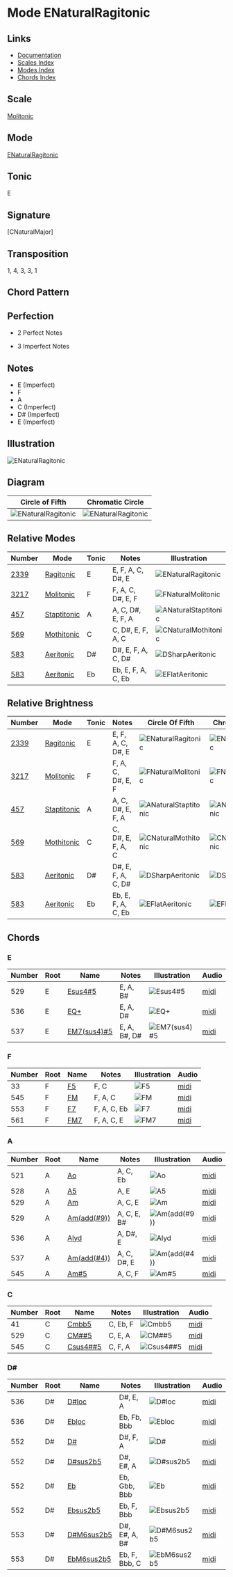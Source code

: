 # Mode ENaturalRagitonic

## Links

- [Documentation](README.md)
- [Scales Index](Scales.md)
- [Modes Index](Modes.md)
- [Chords Index](Chords.md)

## Scale

[Molitonic](ScaleMolitonic.md)

## Mode

[ENaturalRagitonic](ModeENaturalRagitonic.md)

## Tonic

E

## Signature

[CNaturalMajor]

## Transposition

1, 4, 3, 3, 1

## Chord Pattern



## Perfection

 - 2 Perfect Notes

 - 3 Imperfect Notes

## Notes

- E (Imperfect)
- F
- A
- C (Imperfect)
- D# (Imperfect)
- E (Imperfect)

## Illustration

![ENaturalRagitonic](ModeENaturalRagitonic.png)

## Diagram

| Circle of Fifth | Chromatic Circle |
|-----------------|------------------|
| ![ENaturalRagitonic](CircleOfFifthModeENaturalRagitonic.png) | ![ENaturalRagitonic](ChromaticCircleModeENaturalRagitonic.png) |
## Relative Modes

| Number | Mode | Tonic | Notes | Illustration |
|--------|------|-------|-------|--------------|
| [2339](https://ianring.com/musictheory/scales/2339) | [Ragitonic](ModeRagitonic.md) | E | E, F, A, C, D#, E | ![ENaturalRagitonic](ModeENaturalRagitonic.png) |
| [3217](https://ianring.com/musictheory/scales/3217) | [Molitonic](ModeMolitonic.md) | F | F, A, C, D#, E, F | ![FNaturalMolitonic](ModeFNaturalMolitonic.png) |
| [457](https://ianring.com/musictheory/scales/457) | [Staptitonic](ModeStaptitonic.md) | A | A, C, D#, E, F, A | ![ANaturalStaptitonic](ModeANaturalStaptitonic.png) |
| [569](https://ianring.com/musictheory/scales/569) | [Mothitonic](ModeMothitonic.md) | C | C, D#, E, F, A, C | ![CNaturalMothitonic](ModeCNaturalMothitonic.png) |
| [583](https://ianring.com/musictheory/scales/583) | [Aeritonic](ModeAeritonic.md) | D# | D#, E, F, A, C, D# | ![DSharpAeritonic](ModeDSharpAeritonic.png) |
| [583](https://ianring.com/musictheory/scales/583) | [Aeritonic](ModeAeritonic.md) | Eb | Eb, E, F, A, C, Eb | ![EFlatAeritonic](ModeEFlatAeritonic.png) |
## Relative Brightness

| Number | Mode | Tonic | Notes | Circle Of Fifth | Chromatic Circle |
|--------|------|-------|-------|-----------------|------------------|
| [2339](https://ianring.com/musictheory/scales/2339) | [Ragitonic](ModeRagitonic.md) | E | E, F, A, C, D#, E | ![ENaturalRagitonic](CircleOfFifthModeENaturalRagitonic.png) | ![ENaturalRagitonic](ChromaticCircleModeENaturalRagitonic.png) 
| [3217](https://ianring.com/musictheory/scales/3217) | [Molitonic](ModeMolitonic.md) | F | F, A, C, D#, E, F | ![FNaturalMolitonic](CircleOfFifthModeFNaturalMolitonic.png) | ![FNaturalMolitonic](ChromaticCircleModeFNaturalMolitonic.png) 
| [457](https://ianring.com/musictheory/scales/457) | [Staptitonic](ModeStaptitonic.md) | A | A, C, D#, E, F, A | ![ANaturalStaptitonic](CircleOfFifthModeANaturalStaptitonic.png) | ![ANaturalStaptitonic](ChromaticCircleModeANaturalStaptitonic.png) 
| [569](https://ianring.com/musictheory/scales/569) | [Mothitonic](ModeMothitonic.md) | C | C, D#, E, F, A, C | ![CNaturalMothitonic](CircleOfFifthModeCNaturalMothitonic.png) | ![CNaturalMothitonic](ChromaticCircleModeCNaturalMothitonic.png) 
| [583](https://ianring.com/musictheory/scales/583) | [Aeritonic](ModeAeritonic.md) | D# | D#, E, F, A, C, D# | ![DSharpAeritonic](CircleOfFifthModeDSharpAeritonic.png) | ![DSharpAeritonic](ChromaticCircleModeDSharpAeritonic.png) 
| [583](https://ianring.com/musictheory/scales/583) | [Aeritonic](ModeAeritonic.md) | Eb | Eb, E, F, A, C, Eb | ![EFlatAeritonic](CircleOfFifthModeEFlatAeritonic.png) | ![EFlatAeritonic](ChromaticCircleModeEFlatAeritonic.png) 

## Chords

### E

| Number | Root | Name | Notes | Illustration | Audio |
|--------|------|------|-------|--------------|-------|
| 529 | E | [Esus4#5](ChordENaturalSuspendedFourthSharpFifth.md) | E, A, B# | ![Esus4#5](ChordENaturalSuspendedFourthSharpFifthRootPosition.png) | [midi](ChordENaturalSuspendedFourthSharpFifthRootPosition.mid) |
| 536 | E | [EQ+](ChordENaturalQuartalAugmented.md) | E, A, D# | ![EQ+](ChordENaturalQuartalAugmentedRootPosition.png) | [midi](ChordENaturalQuartalAugmentedRootPosition.mid) |
| 537 | E | [EM7(sus4)#5](ChordENaturalMajorSeventhSuspendedFourthSharpFifth.md) | E, A, B#, D# | ![EM7(sus4)#5](ChordENaturalMajorSeventhSuspendedFourthSharpFifthRootPosition.png) | [midi](ChordENaturalMajorSeventhSuspendedFourthSharpFifthRootPosition.mid) |

### F

| Number | Root | Name | Notes | Illustration | Audio |
|--------|------|------|-------|--------------|-------|
| 33 | F | [F5](ChordFNaturalPowerChord.md) | F, C | ![F5](ChordFNaturalPowerChordRootPosition.png) | [midi](ChordFNaturalPowerChordRootPosition.mid) |
| 545 | F | [FM](ChordFNaturalMajor.md) | F, A, C | ![FM](ChordFNaturalMajorRootPosition.png) | [midi](ChordFNaturalMajorRootPosition.mid) |
| 553 | F | [F7](ChordFNaturalDominantSeventh.md) | F, A, C, Eb | ![F7](ChordFNaturalDominantSeventhRootPosition.png) | [midi](ChordFNaturalDominantSeventhRootPosition.mid) |
| 561 | F | [FM7](ChordFNaturalMajorSeventh.md) | F, A, C, E | ![FM7](ChordFNaturalMajorSeventhRootPosition.png) | [midi](ChordFNaturalMajorSeventhRootPosition.mid) |

### A

| Number | Root | Name | Notes | Illustration | Audio |
|--------|------|------|-------|--------------|-------|
| 521 | A | [Ao](ChordANaturalDiminished.md) | A, C, Eb | ![Ao](ChordANaturalDiminishedRootPosition.png) | [midi](ChordANaturalDiminishedRootPosition.mid) |
| 528 | A | [A5](ChordANaturalPowerChord.md) | A, E | ![A5](ChordANaturalPowerChordRootPosition.png) | [midi](ChordANaturalPowerChordRootPosition.mid) |
| 529 | A | [Am](ChordANaturalMinor.md) | A, C, E | ![Am](ChordANaturalMinorRootPosition.png) | [midi](ChordANaturalMinorRootPosition.mid) |
| 529 | A | [Am(add(#9))](ChordANaturalMinorAddSharpNinth.md) | A, C, E, B# | ![Am(add(#9))](ChordANaturalMinorAddSharpNinthRootPosition.png) | [midi](ChordANaturalMinorAddSharpNinthRootPosition.mid) |
| 536 | A | [Alyd](ChordANaturalLydian.md) | A, D#, E | ![Alyd](ChordANaturalLydianRootPosition.png) | [midi](ChordANaturalLydianRootPosition.mid) |
| 537 | A | [Am(add(#4))](ChordANaturalMinorAddSharpFourth.md) | A, C, D#, E | ![Am(add(#4))](ChordANaturalMinorAddSharpFourthRootPosition.png) | [midi](ChordANaturalMinorAddSharpFourthRootPosition.mid) |
| 545 | A | [Am#5](ChordANaturalMinorSharpFifth.md) | A, C, F | ![Am#5](ChordANaturalMinorSharpFifthRootPosition.png) | [midi](ChordANaturalMinorSharpFifthRootPosition.mid) |

### C

| Number | Root | Name | Notes | Illustration | Audio |
|--------|------|------|-------|--------------|-------|
| 41 | C | [Cmbb5](ChordCNaturalMinorDoubleFlatFifth.md) | C, Eb, F | ![Cmbb5](ChordCNaturalMinorDoubleFlatFifthRootPosition.png) | [midi](ChordCNaturalMinorDoubleFlatFifthRootPosition.mid) |
| 529 | C | [CM##5](ChordCNaturalMajorDoubleSharpFifth.md) | C, E, A | ![CM##5](ChordCNaturalMajorDoubleSharpFifthRootPosition.png) | [midi](ChordCNaturalMajorDoubleSharpFifthRootPosition.mid) |
| 545 | C | [Csus4##5](ChordCNaturalSuspendedFourthDoubleSharpFifth.md) | C, F, A | ![Csus4##5](ChordCNaturalSuspendedFourthDoubleSharpFifthRootPosition.png) | [midi](ChordCNaturalSuspendedFourthDoubleSharpFifthRootPosition.mid) |

### D#

| Number | Root | Name | Notes | Illustration | Audio |
|--------|------|------|-------|--------------|-------|
| 536 | D# | [D#loc](ChordDSharpLocrian.md) | D#, E, A | ![D#loc](ChordDSharpLocrianRootPosition.png) | [midi](ChordDSharpLocrianRootPosition.mid) |
| 536 | D# | [Ebloc](ChordEFlatLocrian.md) | Eb, Fb, Bbb | ![Ebloc](ChordEFlatLocrianRootPosition.png) | [midi](ChordEFlatLocrianRootPosition.mid) |
| 552 | D# | [D#](ChordDSharpDiminishedFlatThird.md) | D#, F, A | ![D#](ChordDSharpDiminishedFlatThirdRootPosition.png) | [midi](ChordDSharpDiminishedFlatThirdRootPosition.mid) |
| 552 | D# | [D#sus2b5](ChordDSharpSuspendedSecondFlatFifth.md) | D#, E#, A | ![D#sus2b5](ChordDSharpSuspendedSecondFlatFifthRootPosition.png) | [midi](ChordDSharpSuspendedSecondFlatFifthRootPosition.mid) |
| 552 | D# | [Eb](ChordEFlatDiminishedFlatThird.md) | Eb, Gbb, Bbb | ![Eb](ChordEFlatDiminishedFlatThirdRootPosition.png) | [midi](ChordEFlatDiminishedFlatThirdRootPosition.mid) |
| 552 | D# | [Ebsus2b5](ChordEFlatSuspendedSecondFlatFifth.md) | Eb, F, Bbb | ![Ebsus2b5](ChordEFlatSuspendedSecondFlatFifthRootPosition.png) | [midi](ChordEFlatSuspendedSecondFlatFifthRootPosition.mid) |
| 553 | D# | [D#M6sus2b5](ChordDSharpMajorSixthSuspendedSecondFlatFifth.md) | D#, E#, A, B# | ![D#M6sus2b5](ChordDSharpMajorSixthSuspendedSecondFlatFifthRootPosition.png) | [midi](ChordDSharpMajorSixthSuspendedSecondFlatFifthRootPosition.mid) |
| 553 | D# | [EbM6sus2b5](ChordEFlatMajorSixthSuspendedSecondFlatFifth.md) | Eb, F, Bbb, C | ![EbM6sus2b5](ChordEFlatMajorSixthSuspendedSecondFlatFifthRootPosition.png) | [midi](ChordEFlatMajorSixthSuspendedSecondFlatFifthRootPosition.mid) |

